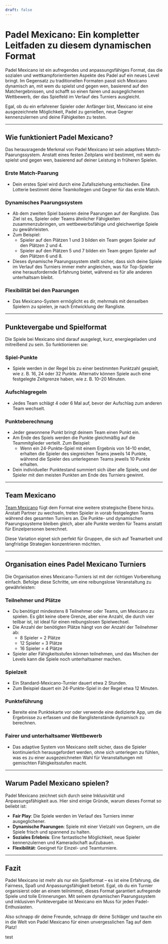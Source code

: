```yaml
---
draft: false
---
```


# Padel Mexicano: Ein kompletter Leitfaden zu diesem dynamischen Format

Padel Mexicano ist ein aufregendes und anpassungsfähiges Format, das die sozialen und wettkampforientierten Aspekte des Padel auf ein neues Level bringt. Im Gegensatz zu traditionellen Formaten passt sich Mexicano dynamisch an, mit wem du spielst und gegen wen, basierend auf den Matchergebnissen, und schafft so einen fairen und ausgeglichenen Wettbewerb, der das Spielfeld im Verlauf des Turniers ausgleicht.

Egal, ob du ein erfahrener Spieler oder Anfänger bist, Mexicano ist eine ausgezeichnete Möglichkeit, Padel zu genießen, neue Gegner kennenzulernen und deine Fähigkeiten zu testen.

---

## **Wie funktioniert Padel Mexicano?**

Das herausragende Merkmal von Padel Mexicano ist sein adaptives Match-Paarungssystem. Anstatt eines festen Zeitplans wird bestimmt, mit wem du spielst und gegen wen, basierend auf deiner Leistung in früheren Spielen.

### **Erste Match-Paarung**
- Dein erstes Spiel wird durch eine Zufallsziehung entschieden. Eine Lotterie bestimmt deine Teamkollegen und Gegner für das erste Match.

### **Dynamisches Paarungssystem**
- Ab dem zweiten Spiel basieren deine Paarungen auf der Rangliste. Das Ziel ist es, Spieler oder Teams ähnlicher Fähigkeiten zusammenzubringen, um wettbewerbsfähige und gleichwertige Spiele zu gewährleisten.
- Zum Beispiel:
  - Spieler auf den Plätzen 1 und 3 bilden ein Team gegen Spieler auf den Plätzen 2 und 4.
  - Spieler auf den Plätzen 5 und 7 bilden ein Team gegen Spieler auf den Plätzen 6 und 8.
- Dieses dynamische Paarungssystem stellt sicher, dass sich deine Spiele im Verlauf des Turniers immer mehr angleichen, was für Top-Spieler eine herausfordernde Erfahrung bietet, während es für alle anderen unterhaltsam bleibt.

### **Flexibilität bei den Paarungen**
- Das Mexicano-System ermöglicht es dir, mehrmals mit denselben Spielern zu spielen, je nach Entwicklung der Rangliste.

---

## **Punktevergabe und Spielformat**

Die Spiele bei Mexicano sind darauf ausgelegt, kurz, energiegeladen und mitreißend zu sein. So funktionieren sie:

### **Spiel-Punkte**
- Spiele werden in der Regel bis zu einer bestimmten Punktzahl gespielt, wie z. B. 16, 24 oder 32 Punkte. Alternativ können Spiele auch eine festgelegte Zeitgrenze haben, wie z. B. 10–20 Minuten.

### **Aufschlagregeln**
- Jedes Team schlägt 4 oder 6 Mal auf, bevor der Aufschlag zum anderen Team wechselt.

### **Punkteberechnung**
- Jeder gewonnene Punkt bringt deinem Team einen Punkt ein.
- Am Ende des Spiels werden die Punkte gleichmäßig auf die Teammitglieder verteilt. Zum Beispiel:
  - Wenn ein 24-Punkte-Spiel mit einem Ergebnis von 14–10 endet, erhalten die Spieler des siegreichen Teams jeweils 14 Punkte, während die Spieler des unterlegenen Teams jeweils 10 Punkte erhalten.
- Dein individueller Punktestand summiert sich über alle Spiele, und der Spieler mit den meisten Punkten am Ende des Turniers gewinnt.

---

## **Team Mexicano**

[Team Mexicano](/de/team-mexicano) fügt dem Format eine weitere strategische Ebene hinzu. Anstatt Partner zu wechseln, treten Spieler in vorab festgelegten Teams während des gesamten Turniers an. Die Punkte- und dynamischen Paarungssysteme bleiben gleich, aber alle Punkte werden für Teams anstatt für Einzelpersonen berechnet.

Diese Variation eignet sich perfekt für Gruppen, die sich auf Teamarbeit und langfristige Strategien konzentrieren möchten.

---

## **Organisation eines Padel Mexicano Turniers**

Die Organisation eines Mexicano-Turniers ist mit der richtigen Vorbereitung einfach. Befolge diese Schritte, um eine reibungslose Veranstaltung zu gewährleisten:

### **Teilnehmer und Plätze**
- Du benötigst mindestens 8 Teilnehmer oder Teams, um Mexicano zu spielen. Es gibt keine obere Grenze, aber eine Anzahl, die durch vier teilbar ist, ist ideal für einen reibungslosen Spielwechsel.
- Die Anzahl der benötigten Plätze hängt von der Anzahl der Teilnehmer ab:
  - 8 Spieler = 2 Plätze
  - 12 Spieler = 3 Plätze
  - 16 Spieler = 4 Plätze
- Spieler aller Fähigkeitsstufen können teilnehmen, und das Mischen der Levels kann die Spiele noch unterhaltsamer machen.

### **Spielzeit**
- Ein Standard-Mexicano-Turnier dauert etwa 2 Stunden.
- Zum Beispiel dauert ein 24-Punkte-Spiel in der Regel etwa 12 Minuten.

### **Punkteführung**
- Bereite eine Punktekarte vor oder verwende eine dedizierte App, um die Ergebnisse zu erfassen und die Ranglistenstände dynamisch zu berechnen.

### **Fairer und unterhaltsamer Wettbewerb**
- Das adaptive System von Mexicano stellt sicher, dass die Spieler kontinuierlich herausgefordert werden, ohne sich unterlegen zu fühlen, was es zu einer ausgezeichneten Wahl für Veranstaltungen mit gemischten Fähigkeitsstufen macht.

---

## **Warum Padel Mexicano spielen?**

Padel Mexicano zeichnet sich durch seine Inklusivität und Anpassungsfähigkeit aus. Hier sind einige Gründe, warum dieses Format so beliebt ist:
- **Fair Play**: Die Spiele werden im Verlauf des Turniers immer ausgeglichener.
- **Dynamische Paarungen**: Spiele mit einer Vielzahl von Gegnern, um die Spiele frisch und spannend zu halten.
- **Soziales Erlebnis**: Eine fantastische Möglichkeit, neue Spieler kennenzulernen und Kameradschaft aufzubauen.
- **Flexibilität**: Geeignet für Einzel- und Teamturniere.

---

## **Fazit**

Padel Mexicano ist mehr als nur ein Spielformat – es ist eine Erfahrung, die Fairness, Spaß und Anpassungsfähigkeit betont. Egal, ob du ein Turnier organisierst oder an einem teilnimmst, dieses Format garantiert aufregende Spiele und tolle Erinnerungen. Mit seinem dynamischen Paarungssystem und inklusiven Punktevergabe ist Mexicano ein Muss für jeden Padel-Enthusiasten.

Also schnapp dir deine Freunde, schnapp dir deine Schläger und tauche ein in die Welt von Padel Mexicano für einen unvergesslichen Tag auf dem Platz!

test